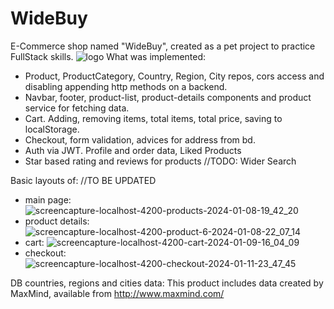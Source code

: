 # WideBuy
E-Commerce shop named "WideBuy", created as a pet project to practice FullStack skills.
![logo](https://github.com/K4chur/WideBuy/assets/51864946/126bfc3d-a002-4384-a3d5-ba5bc1c2c473)
What was implemented:
- Product, ProductCategory, Country, Region, City repos, cors access and disabling appending http methods on a backend.
- Navbar, footer, product-list, product-details components and product service for fetching data.
- Cart. Adding, removing items, total items, total price, saving to localStorage.
- Checkout, form validation, advices for address from bd.
- Auth via JWT. Profile and order data, Liked Products
- Star based rating and reviews for products
//TODO: Wider Search

Basic layouts of: //TO BE UPDATED
- main page:
![screencapture-localhost-4200-products-2024-01-08-19_42_20](https://github.com/K4chur/WideBuy/assets/51864946/05d1f017-8b8f-4098-a049-5a9d3b5bea6e)
- product details:
![screencapture-localhost-4200-product-6-2024-01-08-22_07_14](https://github.com/K4chur/WideBuy/assets/51864946/14541a4a-c879-468d-be99-0b5c7a88c5b6)
- cart: 
![screencapture-localhost-4200-cart-2024-01-09-16_04_09](https://github.com/K4chur/WideBuy/assets/51864946/d55c3380-a32b-414e-8ce0-ab097732dae4)
- checkout:
![screencapture-localhost-4200-checkout-2024-01-11-23_47_45](https://github.com/K4chur/WideBuy/assets/51864946/34fb1070-653f-4a3d-813f-89e63fd7503c)

DB countries, regions and cities data: 
This product includes data created by MaxMind, available from http://www.maxmind.com/

